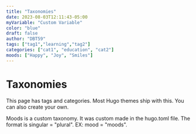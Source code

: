 ```yaml
---
title: "Taxonomies"
date: 2023-08-03T12:11:43-05:00
myVariable: "Custom Variable"
color: "blue"
draft: false
author: "DBT59"
tags: ["tag1","learning","tag2"]
categories: ["cat1", "education", "cat2"]
moods: ["Happy", "Joy", "Smiles"]
---
```


# Taxonomies

This page has tags and categories. Most Hugo themes ship with this. You can also create your own.

Moods is a custom taxonomy. It was custom made in the hugo.toml file. The format is singular = "plural". EX: mood = "moods".

